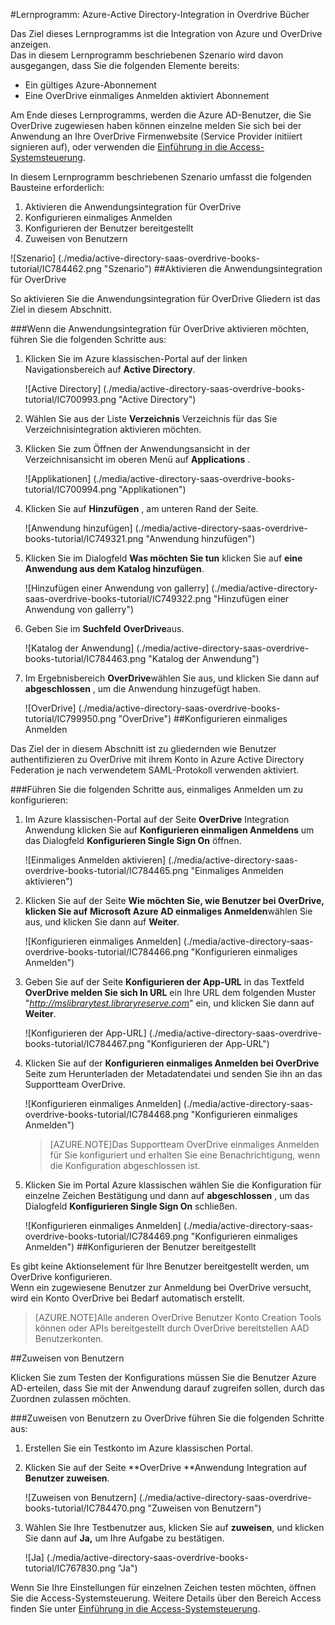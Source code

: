 <properties 
    pageTitle="Lernprogramm: Azure-Active Directory-Integration in Overdrive Bücher | Microsoft Azure" 
    description="Erfahren Sie, wie Overdrive Bücher mit Azure Active Directory verwenden, aktivieren Sie einmaliges Anmelden, automatisierte Bereitstellung und mehr!" 
    services="active-directory" 
    authors="jeevansd"  
    documentationCenter="na" 
    manager="femila"/>
<tags 
    ms.service="active-directory" 
    ms.devlang="na" 
    ms.topic="article" 
    ms.tgt_pltfrm="na" 
    ms.workload="identity" 
    ms.date="09/29/2016" 
    ms.author="jeedes" />

#<a name="tutorial-azure-active-directory-integration-with-overdrive-books"></a>Lernprogramm: Azure-Active Directory-Integration in Overdrive Bücher
  
Das Ziel dieses Lernprogramms ist die Integration von Azure und OverDrive anzeigen.  
Das in diesem Lernprogramm beschriebenen Szenario wird davon ausgegangen, dass Sie die folgenden Elemente bereits:

-   Ein gültiges Azure-Abonnement
-   Eine OverDrive einmaliges Anmelden aktiviert Abonnement
  
Am Ende dieses Lernprogramms, werden die Azure AD-Benutzer, die Sie OverDrive zugewiesen haben können einzelne melden Sie sich bei der Anwendung an Ihre OverDrive Firmenwebsite (Service Provider initiiert signieren auf), oder verwenden die [Einführung in die Access-Systemsteuerung](active-directory-saas-access-panel-introduction.md).
  
In diesem Lernprogramm beschriebenen Szenario umfasst die folgenden Bausteine erforderlich:

1.  Aktivieren die Anwendungsintegration für OverDrive
2.  Konfigurieren einmaliges Anmelden
3.  Konfigurieren der Benutzer bereitgestellt
4.  Zuweisen von Benutzern

![Szenario] (./media/active-directory-saas-overdrive-books-tutorial/IC784462.png "Szenario")
##<a name="enabling-the-application-integration-for-overdrive"></a>Aktivieren die Anwendungsintegration für OverDrive
  
So aktivieren Sie die Anwendungsintegration für OverDrive Gliedern ist das Ziel in diesem Abschnitt.

###<a name="to-enable-the-application-integration-for-overdrive-perform-the-following-steps"></a>Wenn die Anwendungsintegration für OverDrive aktivieren möchten, führen Sie die folgenden Schritte aus:

1.  Klicken Sie im Azure klassischen-Portal auf der linken Navigationsbereich auf **Active Directory**.

    ![Active Directory] (./media/active-directory-saas-overdrive-books-tutorial/IC700993.png "Active Directory")

2.  Wählen Sie aus der Liste **Verzeichnis** Verzeichnis für das Sie Verzeichnisintegration aktivieren möchten.

3.  Klicken Sie zum Öffnen der Anwendungsansicht in der Verzeichnisansicht im oberen Menü auf **Applications** .

    ![Applikationen] (./media/active-directory-saas-overdrive-books-tutorial/IC700994.png "Applikationen")

4.  Klicken Sie auf **Hinzufügen** , am unteren Rand der Seite.

    ![Anwendung hinzufügen] (./media/active-directory-saas-overdrive-books-tutorial/IC749321.png "Anwendung hinzufügen")

5.  Klicken Sie im Dialogfeld **Was möchten Sie tun** klicken Sie auf **eine Anwendung aus dem Katalog hinzufügen**.

    ![Hinzufügen einer Anwendung von gallerry] (./media/active-directory-saas-overdrive-books-tutorial/IC749322.png "Hinzufügen einer Anwendung von gallerry")

6.  Geben Sie im **Suchfeld** **OverDrive**aus.

    ![Katalog der Anwendung] (./media/active-directory-saas-overdrive-books-tutorial/IC784463.png "Katalog der Anwendung")

7.  Im Ergebnisbereich **OverDrive**wählen Sie aus, und klicken Sie dann auf **abgeschlossen** , um die Anwendung hinzugefügt haben.

    ![OverDrive] (./media/active-directory-saas-overdrive-books-tutorial/IC799950.png "OverDrive")
##<a name="configuring-single-sign-on"></a>Konfigurieren einmaliges Anmelden
  
Das Ziel der in diesem Abschnitt ist zu gliedernden wie Benutzer authentifizieren zu OverDrive mit ihrem Konto in Azure Active Directory Federation je nach verwendetem SAML-Protokoll verwenden aktiviert.

###<a name="to-configure-single-sign-on-perform-the-following-steps"></a>Führen Sie die folgenden Schritte aus, einmaliges Anmelden um zu konfigurieren:

1.  Im Azure klassischen-Portal auf der Seite **OverDrive** Integration Anwendung klicken Sie auf **Konfigurieren einmaligen Anmeldens** um das Dialogfeld **Konfigurieren Single Sign On** öffnen.

    ![Einmaliges Anmelden aktivieren] (./media/active-directory-saas-overdrive-books-tutorial/IC784465.png "Einmaliges Anmelden aktivieren")

2.  Klicken Sie auf der Seite **Wie möchten Sie, wie Benutzer bei OverDrive, klicken Sie auf** **Microsoft Azure AD einmaliges Anmelden**wählen Sie aus, und klicken Sie dann auf **Weiter**.

    ![Konfigurieren einmaliges Anmelden] (./media/active-directory-saas-overdrive-books-tutorial/IC784466.png "Konfigurieren einmaliges Anmelden")

3.  Geben Sie auf der Seite **Konfigurieren der App-URL** in das Textfeld **OverDrive melden Sie sich In URL** ein Ihre URL dem folgenden Muster "*http://mslibrarytest.libraryreserve.com*" ein, und klicken Sie dann auf **Weiter**.

    ![Konfigurieren der App-URL] (./media/active-directory-saas-overdrive-books-tutorial/IC784467.png "Konfigurieren der App-URL")

4.  Klicken Sie auf der **Konfigurieren einmaliges Anmelden bei OverDrive** Seite zum Herunterladen der Metadatendatei und senden Sie ihn an das Supportteam OverDrive.

    ![Konfigurieren einmaliges Anmelden] (./media/active-directory-saas-overdrive-books-tutorial/IC784468.png "Konfigurieren einmaliges Anmelden")

    >[AZURE.NOTE]Das Supportteam OverDrive einmaliges Anmelden für Sie konfiguriert und erhalten Sie eine Benachrichtigung, wenn die Konfiguration abgeschlossen ist.

5.  Klicken Sie im Portal Azure klassischen wählen Sie die Konfiguration für einzelne Zeichen Bestätigung und dann auf **abgeschlossen** , um das Dialogfeld **Konfigurieren Single Sign On** schließen.

    ![Konfigurieren einmaliges Anmelden] (./media/active-directory-saas-overdrive-books-tutorial/IC784469.png "Konfigurieren einmaliges Anmelden")
##<a name="configuring-user-provisioning"></a>Konfigurieren der Benutzer bereitgestellt
  
Es gibt keine Aktionselement für Ihre Benutzer bereitgestellt werden, um OverDrive konfigurieren.  
Wenn ein zugewiesene Benutzer zur Anmeldung bei OverDrive versucht, wird ein Konto OverDrive bei Bedarf automatisch erstellt.

>[AZURE.NOTE]Alle anderen OverDrive Benutzer Konto Creation Tools können oder APIs bereitgestellt durch OverDrive bereitstellen AAD Benutzerkonten.

##<a name="assigning-users"></a>Zuweisen von Benutzern
  
Klicken Sie zum Testen der Konfigurations müssen Sie die Benutzer Azure AD-erteilen, dass Sie mit der Anwendung darauf zugreifen sollen, durch das Zuordnen zulassen möchten.

###<a name="to-assign-users-to-overdrive-perform-the-following-steps"></a>Zuweisen von Benutzern zu OverDrive führen Sie die folgenden Schritte aus:

1.  Erstellen Sie ein Testkonto im Azure klassischen Portal.

2.  Klicken Sie auf der Seite **OverDrive **Anwendung Integration auf **Benutzer zuweisen**.

    ![Zuweisen von Benutzern] (./media/active-directory-saas-overdrive-books-tutorial/IC784470.png "Zuweisen von Benutzern")

3.  Wählen Sie Ihre Testbenutzer aus, klicken Sie auf **zuweisen**, und klicken Sie dann auf **Ja,** um Ihre Aufgabe zu bestätigen.

    ![Ja] (./media/active-directory-saas-overdrive-books-tutorial/IC767830.png "Ja")
  
Wenn Sie Ihre Einstellungen für einzelnen Zeichen testen möchten, öffnen Sie die Access-Systemsteuerung. Weitere Details über den Bereich Access finden Sie unter [Einführung in die Access-Systemsteuerung](active-directory-saas-access-panel-introduction.md).